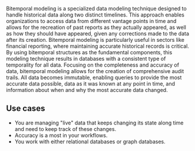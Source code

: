 Bitemporal modeling is a specialized data modeling technique designed to handle historical data along two distinct timelines. This approach enables organizations to access data from different vantage points in time and allows for the recreation of past reports as they actually appeared, as well as how they should have appeared, given any corrections made to the data after its creation. Bitemporal modeling is particularly useful in sectors like financial reporting, where maintaining accurate historical records is critical.
By using bitemporal structures as the fundamental components, this modeling technique results in databases with a consistent type of temporality for all data. Focusing on the completeness and accuracy of data, bitemporal modeling allows for the creation of comprehensive audit trails. All data becomes immutable, enabling queries to provide the most accurate data possible, data as it was known at any point in time, and information about when and why the most accurate data changed.

## Use cases
- You are managing "live" data that keeps changing its state along time and need to keep track of these changes.
- Accuracy is a most in your workflows.
- You work with either relational databases or graph databases.
